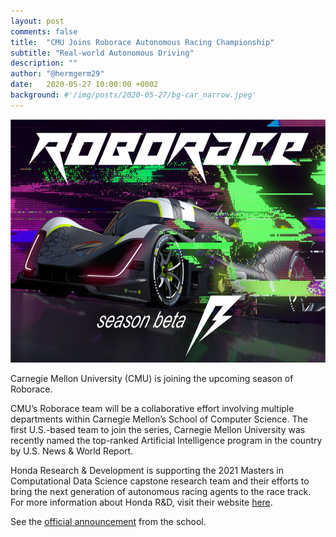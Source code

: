 ```yaml
---
layout: post
comments: false
title:  "CMU Joins Roborace Autonomous Racing Championship"
subtitle: "Real-world Autonomous Driving"
description: ""
author: "@hermgerm29"
date:   2020-05-27 10:00:00 +0002
background: #'/img/posts/2020-05-27/bg-car_narrow.jpeg'
---
```


<a href="https://roborace.com" target="_blank"><img width="700px" height="389px" src="/img/posts/2020-05-27/roborace.png"></a>

Carnegie Mellon University (CMU) is joining the upcoming season of Roborace.

CMU’s Roborace team will be a collaborative effort involving multiple departments within Carnegie Mellon’s School of Computer Science. The first U.S.-based team to join the series, Carnegie Mellon University was recently named the top-ranked Artificial Intelligence program in the country by U.S. News & World Report.

Honda Research & Development is supporting the 2021 Masters in Computational Data Science capstone research team and their efforts to bring the next generation of autonomous racing agents to the race track. For more information about Honda R&D, visit their website <a href="http://www.hondaresearch.com/index.php" target="_blank">here</a>.

See the <a href="https://www.cs.cmu.edu/news/cmu-joins-roborace-autonomous-racing-championship" target="_blank">official announcement</a> from the school.
